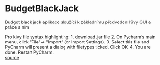 # BudgetBlackJack

Budget black jack aplikace sloužící k základnímu předvedení Kivy GUI a práce s ním


Pro kivy file syntax highlighting:
      1. download .jar file
      2. On Pycharm’s main menu, click "File"-> "Import" (or Import Settings).
      3. Select this file and PyCharm will present a dialog with filetypes ticked. Click OK.
      4. You are done. Restart PyCharm.<br />
   [source](https://stackoverflow.com/questions/38002630/how-to-get-syntax-highlighting-on-kivy-kv-file-in-pycharm-on-osx)
